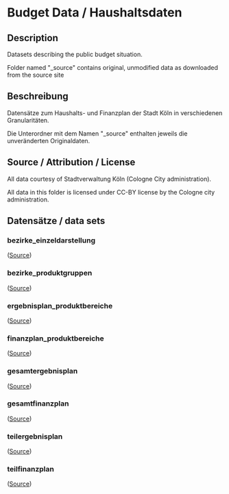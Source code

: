 Budget Data / Haushaltsdaten
============================

## Description

Datasets describing the public budget situation.

Folder named "_source" contains original, unmodified data as downloaded from the source site

## Beschreibung

Datensätze zum Haushalts- und Finanzplan der Stadt Köln in verschiedenen Granularitäten.

Die Unterordner mit dem Namen "_source" enthalten jeweils die unveränderten Originaldaten.


## Source / Attribution / License

All data courtesy of Stadtverwaltung Köln (Cologne City administration).

All data in this folder is licensed under CC-BY license by the Cologne city administration.


## Datensätze / data sets

### bezirke_einzeldarstellung

([Source](http://www.offenedaten-koeln.de/offene-daten/?did=6))

### bezirke_produktgruppen

([Source](http://www.offenedaten-koeln.de/offene-daten/?did=7))

### ergebnisplan_produktbereiche

([Source](http://www.offenedaten-koeln.de/offene-daten/?did=8))

### finanzplan_produktbereiche

([Source](http://www.offenedaten-koeln.de/offene-daten/?did=9))

### gesamtergebnisplan

([Source](http://www.offenedaten-koeln.de/offene-daten/?did=2))

### gesamtfinanzplan

([Source](http://www.offenedaten-koeln.de/offene-daten/?did=3))

### teilergebnisplan

([Source](http://www.offenedaten-koeln.de/offene-daten/?did=4))

### teilfinanzplan

([Source](http://www.offenedaten-koeln.de/offene-daten/?did=5))


